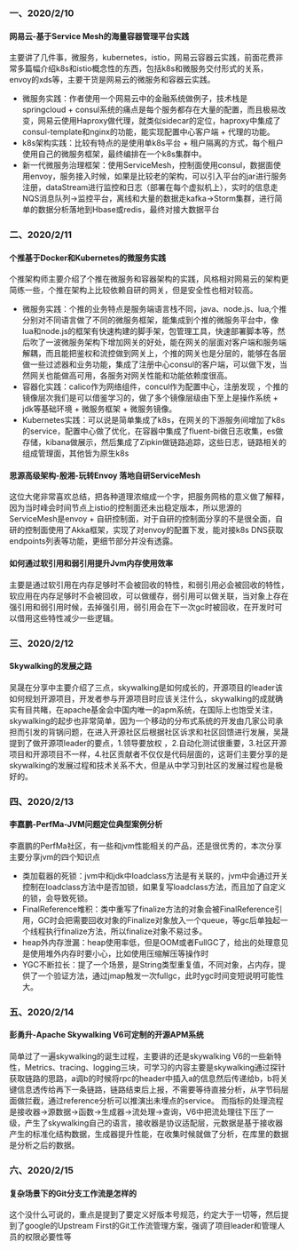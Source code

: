 ### 一、2020/2/10
#### 网易云-基于Service Mesh的海量容器管理平台实践

主要讲了几件事，微服务，kubernetes，istio，网易云容器云实践，前面花费非常多篇幅介绍k8s和istio概念性的东西，包括k8s和微服务交付形式的关系，envoy的xds等，主要干货是网易云的微服务和容器云实践。

* 微服务实践：作者使用一个网易云中的金融系统做例子，技术栈是springcloud + consul系统的痛点是每个服务都存在大量的配置，而且极易改变，网易云使用Haproxy做代理，就类似sidecar的定位，haproxy中集成了consul-template和nginx的功能，能实现配置中心客户端 + 代理的功能。
* k8s架构实践：比较有特点的是使用单k8s平台 + 租户隔离的方式，每个租户使用自己的微服务框架，最终编排在一个k8s集群中。
* 新一代微服务治理框架：使用ServiceMesh，控制面使用consul，数据面使用envoy，服务接入时候，如果是比较老的架构，可以引入平台的jar进行服务注册，dataStream进行监控和日志（部署在每个虚拟机上），实时的信息走NQS消息队列->监控平台，离线和大量的数据走kafka->Storm集群，进行简单的数据分析落地到Hbase或redis，最终对接大数据平台

### 二、2020/2/11
#### 个推基于Docker和Kubernetes的微服务实践
个推架构师主要介绍了个推在微服务和容器架构的实践，风格相对网易云的架构更简练一些，个推在架构上比较依赖自研的网关，但是安全性也相对较高。

* 微服务实践：个推的业务特点是服务端语言栈不同，java、node.js、lua,个推分别对不同语言做了不同的微服务框架，能集成到个推的微服务平台中，像lua和node.js的框架有快速构建的脚手架，包管理工具，快速部署脚本等，然后吹了一波微服务架构下增加网关的好处，能在网关的层面对客户端和服务端解耦，而且能把鉴权和流控做到网关上，个推的网关也是分层的，能够在各层做一些过滤器和业务功能，集成了注册中心consul的客户端，可以做下发，当然网关也能做高可用，各服务对网关性能和功能依赖度很高。
* 容器化实践：calico作为网络组件，concul作为配置中心，注册发现
，个推的镜像层次我们是可以借鉴学习的，做了多个镜像层级由下至上是操作系统 + jdk等基础环境 + 微服务框架 + 微服务镜像。
* Kubernetes实践：可以说是简单集成了k8s，在网关的下游服务间增加了k8s的service，配置中心做了优化，在容器中集成了fluent-bi做日志收集，es做存储，kibana做展示，然后集成了Zipkin做链路追踪，这些日志，链路相关的组成管理面，其他皆为原生k8s


#### 思源高级架构-殷湘-玩转Envoy 落地自研ServiceMesh

这位大佬非常喜欢总结，把各种道理浓缩成一个字，把服务网格的意义做了解释，因为当时峰会时间节点上istio的控制面还未出稳定版本，所以思源的ServiceMesh是envoy + 自研控制面，对于自研的控制面分享的不是很全面，自研的控制面使用了Akka框架，实现了对envoy的配置下发，能对接k8s DNS获取endpoints列表等功能，更细节部分并没有透露。


#### 如何通过软引用和弱引用提升Jvm内存使用效率
主要是通过软引用在内存足够时不会被回收的特性，和弱引用必会被回收的特性，软应用在内存足够时不会被回收，可以做缓存，弱引用可以做关联，当对象上存在强引用和弱引用时候，去掉强引用，弱引用会在下一次gc时被回收，在开发时可以借用这些特性减少一些逻辑。



### 三、2020/2/12
#### Skywalking的发展之路

吴晟在分享中主要介绍了三点，skywalking是如何成长的，开源项目的leader该如何规划开源项目，开发者参与开源项目时应该关注什么，skywalking的成就确实有目共睹，在apache基金会中国内唯一的apm系统，在国际上也饱受关注，skywalking的起步也非常简单，因为一个移动的分布式系统的开发由几家公司承担而引发的背锅问题，在进入开源社区后根据社区诉求和社区回馈进行发展，吴晟提到了做开源项leader的要点，1.领导要放权 ，2.自动化测试很重要，3.社区开源项目和开源项目不一样，4.社区贡献者不仅仅是代码层面的，这哥们主要分享的是skywalking的发展过程和技术关系不大，但是从中学习到社区的发展过程也是极好的。

### 四、2020/2/13
#### 李嘉鹏-PerfMa-JVM问题定位典型案例分析
李嘉鹏的PerfMa社区，有一些和jvm性能相关的产品，还是很优秀的，本次分享主要分享jvm的四个知识点
* 类加载器的死锁：jvm中和jdk中loadclass方法是有关联的，jvm中会通过开关控制在loadclass方法中是否加锁，如果复写loadclass方法，而且加了自定义的锁，会导致死锁。
* FinalReference堆积：类中重写了finalize方法的对象会被FinalReference引用，GC时会把需要回收对象的Finalize对象放入一个queue，等gc后单独起一个线程执行finalize方法，所以finalize对象不易过多。
* heap外内存泄漏：heap使用率低，但是OOM或者FullGC了，给出的处理意见是使用堆外内存时要小心，比如使用压缩解压等操作时
* YGC不断拉长：提了一个场景，是String类型重复值，不同对象，占内存，提供了一个验证方法，通过jmap触发一次fullgc，此时ygc时间变短说明可能性大。


### 五、2020/2/14
#### 彭勇升-Apache Skywalking V6可定制的开源APM系统
简单过了一遍skywalking的诞生过程，主要讲的还是skywalking V6的一些新特性，Metrics、tracing、logging三块，可学习的内容主要是skywalking通过探针获取链路的思路，a调b的时候将rpc的header中插入a的信息然后传递给b，b将关键信息透传给再下一条链路，链路结束后上报，不需要等待直接分析，从字节码层面做拦截，通过reference分析可以推演出未埋点的service。
而指标的处理流程是接收器->源数据->函数->生成器->流处理->查询，V6中把流处理往下压了一级，产生了skywalking自己的语言，接收器是协议适配层，元数据是基于接收器产生的标准化结构数据，生成器提升性能，在收集时候就做了分析，在库里的数据是分析之后的数据。


### 六、2020/2/15
#### 复杂场景下的Git分支工作流是怎样的
这个没什么可说的，重点是提到了要定义好版本号规范，约定大于一切等，然后提到了google的Upstream First的Git工作流管理方案，强调了项目leader和管理人员的权限必要性等





